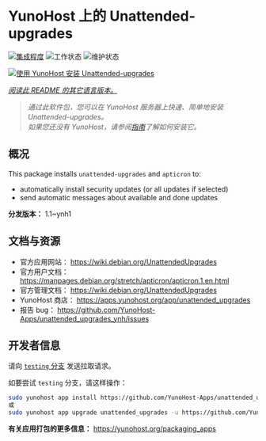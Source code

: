 <!--
注意：此 README 由 <https://github.com/YunoHost/apps/tree/master/tools/readme_generator> 自动生成
请勿手动编辑。
-->

# YunoHost 上的 Unattended-upgrades

[![集成程度](https://dash.yunohost.org/integration/unattended_upgrades.svg)](https://dash.yunohost.org/appci/app/unattended_upgrades) ![工作状态](https://ci-apps.yunohost.org/ci/badges/unattended_upgrades.status.svg) ![维护状态](https://ci-apps.yunohost.org/ci/badges/unattended_upgrades.maintain.svg)

[![使用 YunoHost 安装 Unattended-upgrades](https://install-app.yunohost.org/install-with-yunohost.svg)](https://install-app.yunohost.org/?app=unattended_upgrades)

*[阅读此 README 的其它语言版本。](./ALL_README.md)*

> *通过此软件包，您可以在 YunoHost 服务器上快速、简单地安装 Unattended-upgrades。*  
> *如果您还没有 YunoHost，请参阅[指南](https://yunohost.org/install)了解如何安装它。*

## 概况

This package installs `unattended-upgrades` and `apticron` to:

* automatically install security updates (or all updates if selected)
* send automatic messages about available and done updates


**分发版本：** 1.1~ynh1
## 文档与资源

- 官方应用网站： <https://wiki.debian.org/UnattendedUpgrades>
- 官方用户文档： <https://manpages.debian.org/stretch/apticron/apticron.1.en.html>
- 官方管理文档： <https://wiki.debian.org/UnattendedUpgrades>
- YunoHost 商店： <https://apps.yunohost.org/app/unattended_upgrades>
- 报告 bug： <https://github.com/YunoHost-Apps/unattended_upgrades_ynh/issues>

## 开发者信息

请向 [`testing` 分支](https://github.com/YunoHost-Apps/unattended_upgrades_ynh/tree/testing) 发送拉取请求。

如要尝试 `testing` 分支，请这样操作：

```bash
sudo yunohost app install https://github.com/YunoHost-Apps/unattended_upgrades_ynh/tree/testing --debug
或
sudo yunohost app upgrade unattended_upgrades -u https://github.com/YunoHost-Apps/unattended_upgrades_ynh/tree/testing --debug
```

**有关应用打包的更多信息：** <https://yunohost.org/packaging_apps>
